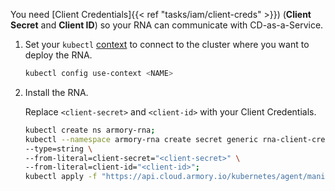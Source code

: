 You need [Client Credentials]{{< ref "tasks/iam/client-creds" >}}) (**Client Secret** and **Client ID**) so your RNA can communicate with CD-as-a-Service.

1. Set your `kubectl` [context](https://kubernetes.io/docs/reference/generated/kubectl/kubectl-commands#-em-set-context-em-) to connect to the cluster where you want to deploy the RNA.

   ```bash
   kubectl config use-context <NAME>
   ```

1. Install the RNA.

   Replace `<client-secret>` and `<client-id>` with your Client Credentials.

   ```bash
   kubectl create ns armory-rna; 
   kubectl --namespace armory-rna create secret generic rna-client-credentials \
   --type=string \
   --from-literal=client-secret="<client-secret>" \
   --from-literal=client-id="<client-id>";
   kubectl apply -f "https://api.cloud.armory.io/kubernetes/agent/manifest?agentIdentifier=sample-cluster&namespace=armory-rna"
   ```
